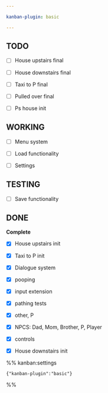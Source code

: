 ```yaml
---

kanban-plugin: basic

---
```


## TODO

- [ ] House upstairs final
- [ ] House downstairs final
- [ ] Taxi to P final
- [ ] Pulled over final
- [ ] Ps house init


## WORKING

- [ ] Menu system
- [ ] Load functionality
- [ ] Settings


## TESTING

- [ ] Save functionality


## DONE

**Complete**
- [x] House upstairs init
- [x] Taxi to P init
- [x] Dialogue system
- [x] pooping
- [x] input extension
- [x] pathing tests
- [x] other, P
- [x] NPCS: Dad, Mom, Brother, P, Player
- [x] controls
- [x] House downstairs init




%% kanban:settings
```
{"kanban-plugin":"basic"}
```
%%